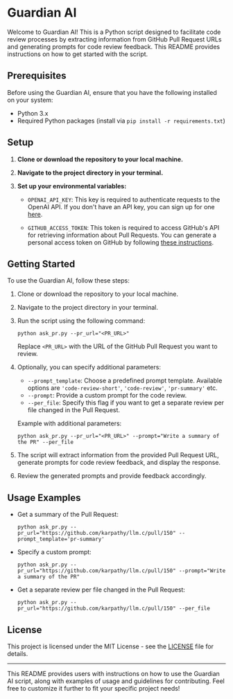 # Guardian AI

Welcome to Guardian AI!
This is a Python script designed to facilitate code review processes by extracting information from GitHub Pull Request URLs and generating prompts for code review feedback. This README provides instructions on how to get started with the script.

## Prerequisites

Before using the Guardian AI, ensure that you have the following installed on your system:

- Python 3.x
- Required Python packages (install via `pip install -r requirements.txt`)


## Setup

1. **Clone or download the repository to your local machine.**

2. **Navigate to the project directory in your terminal.**

3. **Set up your environmental variables:**

   - `OPENAI_API_KEY`: This key is required to authenticate requests to the OpenAI API. If you don't have an API key, you can sign up for one [here](https://platform.openai.com/signup).
   
   - `GITHUB_ACCESS_TOKEN`: This token is required to access GitHub's API for retrieving information about Pull Requests. You can generate a personal access token on GitHub by following [these instructions](https://docs.github.com/en/authentication/keeping-your-account-and-data-secure/creating-a-personal-access-token).


## Getting Started

To use the Guardian AI, follow these steps:

1. Clone or download the repository to your local machine.

2. Navigate to the project directory in your terminal.

3. Run the script using the following command:

   ```
   python ask_pr.py --pr_url="<PR_URL>"
   ```

   Replace `<PR_URL>` with the URL of the GitHub Pull Request you want to review.

4. Optionally, you can specify additional parameters:
   - `--prompt_template`: Choose a predefined prompt template. Available options are `'code-review-short'`, `'code-review'`, `'pr-summary'` etc.
   - `--prompt`: Provide a custom prompt for the code review.
   - `--per_file`: Specify this flag if you want to get a separate review per file changed in the Pull Request.

   Example with additional parameters:
   ```
   python ask_pr.py --pr_url="<PR_URL>" --prompt="Write a summary of the PR" --per_file
   ```

5. The script will extract information from the provided Pull Request URL, generate prompts for code review feedback, and display the response.

6. Review the generated prompts and provide feedback accordingly.

## Usage Examples

- Get a summary of the Pull Request:
  ```
  python ask_pr.py --pr_url="https://github.com/karpathy/llm.c/pull/150" --prompt_template='pr-summary'
  ```

- Specify a custom prompt:
  ```
  python ask_pr.py --pr_url="https://github.com/karpathy/llm.c/pull/150" --prompt="Write a summary of the PR"
  ```

- Get a separate review per file changed in the Pull Request:
  ```
  python ask_pr.py --pr_url="https://github.com/karpathy/llm.c/pull/150" --per_file
  ```


## License

This project is licensed under the MIT License - see the [LICENSE](LICENSE) file for details.

--- 

This README provides users with instructions on how to use the Guardian AI script, along with examples of usage and guidelines for contributing. Feel free to customize it further to fit your specific project needs!
